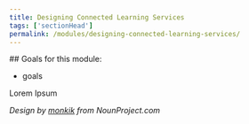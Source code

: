 ```yaml
---
title: Designing Connected Learning Services
tags: ['sectionHead']
permalink: /modules/designing-connected-learning-services/
---
```


<div class="callout objectives" markdown="1"> 
## Goals for this module: 

* goals
</div>

Lorem Ipsum

_Design by [monkik](https://thenounproject.com/monkik/) from NounProject.com_